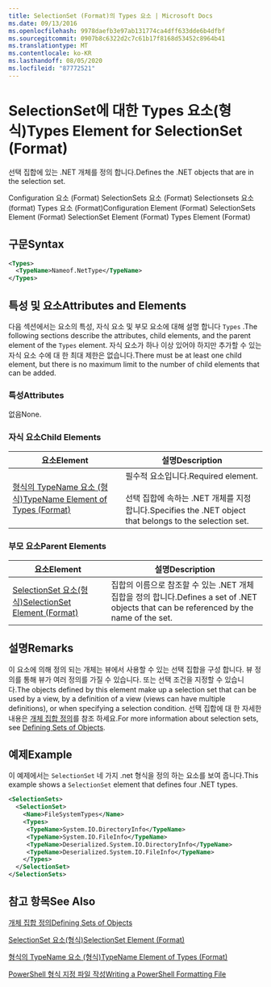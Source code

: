 ```yaml
---
title: SelectionSet (Format)의 Types 요소 | Microsoft Docs
ms.date: 09/13/2016
ms.openlocfilehash: 9978daefb3e97ab131774ca4dff633dde6b4dfbf
ms.sourcegitcommit: 0907b8c6322d2c7c61b17f8168d53452c8964b41
ms.translationtype: MT
ms.contentlocale: ko-KR
ms.lasthandoff: 08/05/2020
ms.locfileid: "87772521"
---
```

# <a name="types-element-for-selectionset-format"></a><span data-ttu-id="701aa-102">SelectionSet에 대한 Types 요소(형식)</span><span class="sxs-lookup"><span data-stu-id="701aa-102">Types Element for SelectionSet (Format)</span></span>

<span data-ttu-id="701aa-103">선택 집합에 있는 .NET 개체를 정의 합니다.</span><span class="sxs-lookup"><span data-stu-id="701aa-103">Defines the .NET objects that are in the selection set.</span></span>

<span data-ttu-id="701aa-104">Configuration 요소 (Format) SelectionSets 요소 (Format) Selectionsets 요소 (format) Types 요소 (Format)</span><span class="sxs-lookup"><span data-stu-id="701aa-104">Configuration Element (Format) SelectionSets Element (Format) SelectionSet Element (Format) Types Element (Format)</span></span>

## <a name="syntax"></a><span data-ttu-id="701aa-105">구문</span><span class="sxs-lookup"><span data-stu-id="701aa-105">Syntax</span></span>

```xml
<Types>
  <TypeName>Nameof.NetType</TypeName>
</Types>

```

## <a name="attributes-and-elements"></a><span data-ttu-id="701aa-106">특성 및 요소</span><span class="sxs-lookup"><span data-stu-id="701aa-106">Attributes and Elements</span></span>

<span data-ttu-id="701aa-107">다음 섹션에서는 요소의 특성, 자식 요소 및 부모 요소에 대해 설명 합니다 `Types` .</span><span class="sxs-lookup"><span data-stu-id="701aa-107">The following sections describe the attributes, child elements, and the parent element of the `Types` element.</span></span> <span data-ttu-id="701aa-108">자식 요소가 하나 이상 있어야 하지만 추가할 수 있는 자식 요소 수에 대 한 최대 제한은 없습니다.</span><span class="sxs-lookup"><span data-stu-id="701aa-108">There must be at least one child element, but there is no maximum limit to the number of child elements that can be added.</span></span>

### <a name="attributes"></a><span data-ttu-id="701aa-109">특성</span><span class="sxs-lookup"><span data-stu-id="701aa-109">Attributes</span></span>

<span data-ttu-id="701aa-110">없음</span><span class="sxs-lookup"><span data-stu-id="701aa-110">None.</span></span>

### <a name="child-elements"></a><span data-ttu-id="701aa-111">자식 요소</span><span class="sxs-lookup"><span data-stu-id="701aa-111">Child Elements</span></span>

|<span data-ttu-id="701aa-112">요소</span><span class="sxs-lookup"><span data-stu-id="701aa-112">Element</span></span>|<span data-ttu-id="701aa-113">설명</span><span class="sxs-lookup"><span data-stu-id="701aa-113">Description</span></span>|
|-------------|-----------------|
|[<span data-ttu-id="701aa-114">형식의 TypeName 요소 (형식)</span><span class="sxs-lookup"><span data-stu-id="701aa-114">TypeName Element of Types (Format)</span></span>](./typename-element-for-types-format.md)|<span data-ttu-id="701aa-115">필수적 요소입니다.</span><span class="sxs-lookup"><span data-stu-id="701aa-115">Required element.</span></span><br /><br /> <span data-ttu-id="701aa-116">선택 집합에 속하는 .NET 개체를 지정 합니다.</span><span class="sxs-lookup"><span data-stu-id="701aa-116">Specifies the .NET object that belongs to the selection set.</span></span>|

### <a name="parent-elements"></a><span data-ttu-id="701aa-117">부모 요소</span><span class="sxs-lookup"><span data-stu-id="701aa-117">Parent Elements</span></span>

|<span data-ttu-id="701aa-118">요소</span><span class="sxs-lookup"><span data-stu-id="701aa-118">Element</span></span>|<span data-ttu-id="701aa-119">설명</span><span class="sxs-lookup"><span data-stu-id="701aa-119">Description</span></span>|
|-------------|-----------------|
|[<span data-ttu-id="701aa-120">SelectionSet 요소(형식)</span><span class="sxs-lookup"><span data-stu-id="701aa-120">SelectionSet Element (Format)</span></span>](./selectionset-element-format.md)|<span data-ttu-id="701aa-121">집합의 이름으로 참조할 수 있는 .NET 개체 집합을 정의 합니다.</span><span class="sxs-lookup"><span data-stu-id="701aa-121">Defines a set of .NET objects that can be referenced by the name of the set.</span></span>|

## <a name="remarks"></a><span data-ttu-id="701aa-122">설명</span><span class="sxs-lookup"><span data-stu-id="701aa-122">Remarks</span></span>

<span data-ttu-id="701aa-123">이 요소에 의해 정의 되는 개체는 뷰에서 사용할 수 있는 선택 집합을 구성 합니다. 뷰 정의를 통해 뷰가 여러 정의를 가질 수 있습니다. 또는 선택 조건을 지정할 수 있습니다.</span><span class="sxs-lookup"><span data-stu-id="701aa-123">The objects defined by this element make up a selection set that can be used by a view, by a definition of a view (views can have multiple definitions), or when specifying a selection condition.</span></span>  <span data-ttu-id="701aa-124">선택 집합에 대 한 자세한 내용은 [개체 집합 정의](./defining-selection-sets.md)를 참조 하세요.</span><span class="sxs-lookup"><span data-stu-id="701aa-124">For more information about selection sets, see [Defining Sets of Objects](./defining-selection-sets.md).</span></span>

## <a name="example"></a><span data-ttu-id="701aa-125">예제</span><span class="sxs-lookup"><span data-stu-id="701aa-125">Example</span></span>

<span data-ttu-id="701aa-126">이 예제에서는 `SelectionSet` 네 가지 .net 형식을 정의 하는 요소를 보여 줍니다.</span><span class="sxs-lookup"><span data-stu-id="701aa-126">This example shows a `SelectionSet` element that defines four .NET types.</span></span>

```xml
<SelectionSets>
  <SelectionSet>
    <Name>FileSystemTypes</Name>
    <Types>
     <TypeName>System.IO.DirectoryInfo</TypeName>
     <TypeName>System.IO.FileInfo</TypeName>
     <TypeName>Deserialized.System.IO.DirectoryInfo</TypeName>
     <TypeName>Deserialized.System.IO.FileInfo</TypeName>
    </Types>
  </SelectionSet>
</SelectionSets>
```

## <a name="see-also"></a><span data-ttu-id="701aa-127">참고 항목</span><span class="sxs-lookup"><span data-stu-id="701aa-127">See Also</span></span>

[<span data-ttu-id="701aa-128">개체 집합 정의</span><span class="sxs-lookup"><span data-stu-id="701aa-128">Defining Sets of Objects</span></span>](./defining-selection-sets.md)

[<span data-ttu-id="701aa-129">SelectionSet 요소(형식)</span><span class="sxs-lookup"><span data-stu-id="701aa-129">SelectionSet Element (Format)</span></span>](./selectionset-element-format.md)

[<span data-ttu-id="701aa-130">형식의 TypeName 요소 (형식)</span><span class="sxs-lookup"><span data-stu-id="701aa-130">TypeName Element of Types (Format)</span></span>](./typename-element-for-types-format.md)

[<span data-ttu-id="701aa-131">PowerShell 형식 지정 파일 작성</span><span class="sxs-lookup"><span data-stu-id="701aa-131">Writing a PowerShell Formatting File</span></span>](./writing-a-powershell-formatting-file.md)
